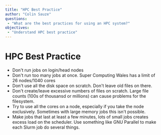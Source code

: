 ```yaml
---
title: "HPC Best Practice"
author: "Colin Sauze"
questions:
 - "What are the best practices for using an HPC system?"
objectives: 
 - "Understand HPC best practice"
---
```



# HPC Best Practice

* Don't run jobs on login/head nodes
* Don't run too many jobs at once. Super Computing Wales has a limit of 26 nodes/1040 cores
* Don't use all the disk space on scratch. Don't leave old files on there.
* Don't create/leave excessive numbers of files on scratch. Large file counts (100s of thousansd or millions) can cause problems for the filesystem.
* Try to use all the cores on a node, especially if you take the node exclusively. Sometimes with large memory jobs this isn't possible.
* Make jobs that last at least a few minutes, lots of small jobs creates excess load on the scheduler. Use something like GNU Parallel to make each Slurm job do several things.

